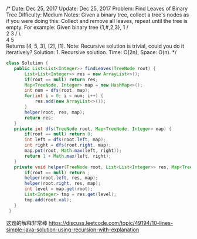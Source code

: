 /*
 Date:       Dec 25, 2017
 Update:     Dec 25, 2017
 Problem:    Find Leaves of Binary Tree
 Difficulty: Medium
 Notes:
 Given a binary tree, collect a tree's nodes as if you were doing this: Collect and remove all leaves, repeat until the tree is
 empty.
 For example:
 Given binary tree {1,#,2,3},
          1
         / \
        2   3
       / \     
      4   5    
 Returns [4, 5, 3], [2], [1].
 Note: Recursive solution is trivial, could you do it iteratively?
 Solution: 1. Recursive solution.      Time: O(2n), Space: O(n).
 */
 ```java
 class Solution {
    public List<List<Integer>> findLeaves(TreeNode root) {
        List<List<Integer>> res = new ArrayList<>();
        if(root == null) return res;
        Map<TreeNode, Integer> map = new HashMap<>();
        int num = dfs(root, map);
        for(int i = 0; i < num; i++) {
            res.add(new ArrayList<>());
        }
        helper(root, res, map);
        return res;
    }
    private int dfs(TreeNode root, Map<TreeNode, Integer> map) {
        if(root == null) return 0;
        int left = dfs(root.left, map);
        int right = dfs(root.right, map);
        map.put(root, Math.max(left, right));
        return 1 + Math.max(left, right);
    }
    private void helper(TreeNode root, List<List<Integer>> res, Map<TreeNode, Integer> map) {
        if(root == null) return ;
        helper(root.left, res, map);
        helper(root.right, res, map);
        int level = map.get(root);
        List<Integer> tmp = res.get(level);
        tmp.add(root.val);
    }
  }
  ```
  这题的解释非常棒 https://discuss.leetcode.com/topic/49194/10-lines-simple-java-solution-using-recursion-with-explanation

